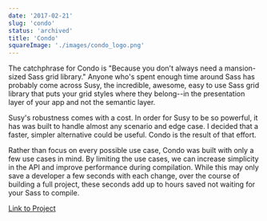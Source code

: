 ```yaml
---
date: '2017-02-21'
slug: 'condo'
status: 'archived'
title: 'Condo'
squareImage: './images/condo_logo.png'
---
```


The catchphrase for Condo is "Because you don't always need a mansion-sized Sass grid library." Anyone who's spent enough time around Sass has probably come across Susy, the incredible, awesome, easy to use Sass grid library that puts your grid styles where they belong--in the presentation layer of your app and not the semantic layer.

Susy's robustness comes with a cost. In order for Susy to be so powerful, it has was built to handle almost any scenario and edge case. I decided that a faster, simpler alternative could be useful. Condo is the result of that effort.

Rather than focus on every possible use case, Condo was built with only a few use cases in mind. By limiting the use cases, we can increase simplicity in the API and improve performance during compilation. While this may only save a developer a few seconds with each change, over the course of building a full project, these seconds add up to hours saved not waiting for your Sass to compile.

[Link to Project](https://github.com/kyleshevlin/condo)
